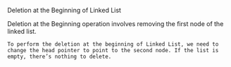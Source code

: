 Deletion at the Beginning of Linked List

Deletion at the Beginning operation involves removing the first node of the linked list.

    To perform the deletion at the beginning of Linked List, we need to change the head pointer to point to the second node. If the list is empty, there’s nothing to delete.

